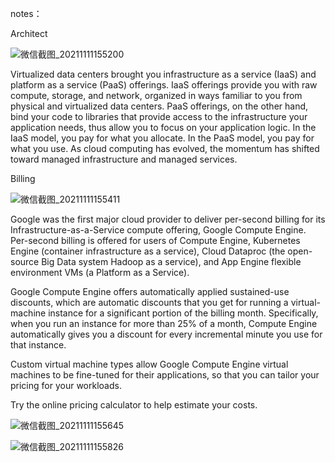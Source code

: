 notes：

Architect

![微信截图_20211111155200](C:\Users\mikemo\Desktop\微信截图_20211111155200.png)

Virtualized data centers brought you infrastructure as a service (IaaS) and platform as a service (PaaS) offerings. IaaS offerings provide you with raw compute, storage, and network, organized in ways familiar to you from physical and virtualized data centers. PaaS offerings, on the other hand, bind your code to libraries that provide access to the infrastructure your application needs, thus allow you to focus on your application logic. In the IaaS model, you pay for what you allocate. In the PaaS model, you pay for what you use. As cloud computing has evolved, the momentum has shifted toward managed infrastructure and managed services. 



Billing

![微信截图_20211111155411](C:\Users\mikemo\Desktop\微信截图_20211111155411.png)

Google was the first major cloud provider to deliver per-second billing for its Infrastructure-as-a-Service compute offering, Google Compute Engine. Per-second billing is offered for users of Compute Engine, Kubernetes Engine (container infrastructure as a service), Cloud Dataproc (the open-source Big Data system Hadoop as a service), and App Engine flexible environment VMs (a Platform as a Service). 

Google Compute Engine offers automatically applied sustained-use discounts, which are automatic discounts that you get for running a virtual-machine instance for a significant portion of the billing month. Specifically, when you run an instance for more than 25% of a month, Compute Engine automatically gives you a discount for every incremental minute you use for that instance. 

Custom virtual machine types allow Google Compute Engine virtual machines to be fine-tuned for their applications, so that you can tailor your pricing for your workloads. 

Try the online pricing calculator to help estimate your costs.



![微信截图_20211111155645](C:\Users\mikemo\Desktop\微信截图_20211111155645.png)



![微信截图_20211111155826](C:\Users\mikemo\Desktop\微信截图_20211111155826.png)
